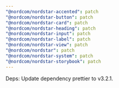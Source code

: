```yaml
---
"@nordcom/nordstar-accented": patch
"@nordcom/nordstar-button": patch
"@nordcom/nordstar-card": patch
"@nordcom/nordstar-heading": patch
"@nordcom/nordstar-input": patch
"@nordcom/nordstar-label": patch
"@nordcom/nordstar-view": patch
"@nordcom/nordstar": patch
"@nordcom/nordstar-system": patch
"@nordcom/nordstar-storybook": patch
---
```


Deps: Update dependency prettier to v3.2.1.
